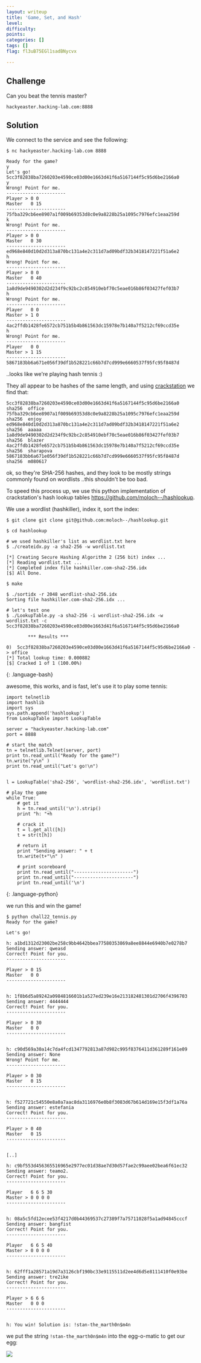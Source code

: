 ```yaml
---
layout: writeup
title: 'Game, Set, and Hash'
level:
difficulty:
points:
categories: []
tags: []
flag: fl3uB75EGl1sadBNycvx

---
```

## Challenge

Can you beat the tennis master?

    hackyeaster.hacking-lab.com:8888

## Solution

We connect to the service and see the following:

    $ nc hackyeaster.hacking-lab.com 8888

    Ready for the game?
    y
    Let's go!
    5cc3f82838ba7260203e4590ce03d00e1663d41f6a5167144f5c95d6be2166a0
    y
    Wrong! Point for me.
    ----------------------
    Player > 0 0
    Master   0 15
    ----------------------
    75fba329cb6ee8907a1f009b69353d8c0e9a8228b25a1095c7976efc1eaa259d
    k
    Wrong! Point for me.
    ----------------------
    Player > 0 0
    Master   0 30
    ----------------------
    ed968e840d10d2d313a870bc131a4e2c311d7ad09bdf32b3418147221f51a6e2
    h
    Wrong! Point for me.
    ----------------------
    Player > 0 0
    Master   0 40
    ----------------------
    1a8d9de9490302d2d234f9c92bc2c854910ebf70c5eae016b86f03427fef03b7
    h
    Wrong! Point for me.
    ----------------------
    Player   0 0
    Master > 1 0
    ----------------------
    4ac2ffdb1428fe6572cb751b5b4b861563dc15978e7b140a7f5212cf69ccd35e
    h
    Wrong! Point for me.
    ----------------------
    Player   0 0
    Master > 1 15
    ----------------------
    5867183bb6a671e056f39df1b528221c66b7d7cd999e6660537f95fc95f8487d

..looks like we're playing hash tennis :)

They all appear to be hashes of the same length, and using
[crackstation][1] we find that:

    5cc3f82838ba7260203e4590ce03d00e1663d41f6a5167144f5c95d6be2166a0	sha256	office
    75fba329cb6ee8907a1f009b69353d8c0e9a8228b25a1095c7976efc1eaa259d	sha256	enjoy
    ed968e840d10d2d313a870bc131a4e2c311d7ad09bdf32b3418147221f51a6e2	sha256	aaaaa
    1a8d9de9490302d2d234f9c92bc2c854910ebf70c5eae016b86f03427fef03b7	sha256	blazer
    4ac2ffdb1428fe6572cb751b5b4b861563dc15978e7b140a7f5212cf69ccd35e	sha256	sharapova
    5867183bb6a671e056f39df1b528221c66b7d7cd999e6660537f95fc95f8487d	sha256	m080617

ok, so they're SHA-256 hashes, and they look to be mostly strings
commonly found on wordlists ..this shouldn't be too bad.

To speed this process up, we use this python implementation of
crackstation's hash lookup tables
https://github.com/moloch--/hashlookup.

We use a wordlist (hashkiller), index it, sort the index:

    $ git clone git clone git@github.com:moloch--/hashlookup.git

    $ cd hashlookup

    # we used hashkiller's list as wordlist.txt here
    $ ./createidx.py -a sha2-256 -w wordlist.txt

    [*] Creating Secure Hashing Algorithm 2 (256 bit) index ...
    [*] Reading wordlist.txt ...
    [*] Completed index file hashkiller.com-sha2-256.idx
    [$] All Done.

    $ make

    $ ./sortidx -r 2048 wordlist-sha2-256.idx
    Sorting file hashkiller.com-sha2-256.idx ...

    # let's test one
    $ ./LookupTable.py -a sha2-256 -i wordlist-sha2-256.idx -w wordlist.txt -c 5cc3f82838ba7260203e4590ce03d00e1663d41f6a5167144f5c95d6be2166a0

    		*** Results ***

    0)  5cc3f82838ba7260203e4590ce03d00e1663d41f6a5167144f5c95d6be2166a0 -> office
    [*] Total lookup time: 0.000882
    [$] Cracked 1 of 1 (100.00%)
{: .language-bash}

awesome, this works, and is fast, let's use it to play some tennis:

    import telnetlib
    import hashlib
    import sys
    sys.path.append('hashlookup')
    from LookupTable import LookupTable

    server = "hackyeaster.hacking-lab.com"
    port = 8888

    # start the match
    tn = telnetlib.Telnet(server, port)
    print tn.read_until("Ready for the game?")
    tn.write("y\n" )
    print tn.read_until("Let's go!\n")


    l = LookupTable('sha2-256', 'wordlist-sha2-256.idx', 'wordlist.txt')

    # play the game
    while True:
        # get it
        h = tn.read_until('\n').strip()
        print "h: "+h

        # crack it
        t = l.get_all([h])
        t = str(t[h])

        # return it
        print "Sending answer: " + t
        tn.write(t+"\n" )

        # print scoreboard
        print tn.read_until("----------------------")
        print tn.read_until("----------------------")
        print tn.read_until('\n')
{: .language-python}

we run this and win the game!

    $ python chall22_tennis.py
    Ready for the game?

    Let's go!

    h: a1bd1312d23002be258c9bb4642bbea77580353869a8ee8844e6940b7e0278b7
    Sending answer: qweasd
    Correct! Point for you.
    ----------------------

    Player > 0 15
    Master   0 0
    ----------------------


    h: 1f8b6d5a89242a0984816601b1a527ed239e16e213182481301d2706f4396703
    Sending answer: 4444444
    Correct! Point for you.
    ----------------------

    Player > 0 30
    Master   0 0
    ----------------------


    h: c90d569a30a14c7da4fcd1347792813a87d982c995f8376411d361289f161e09
    Sending answer: None
    Wrong! Point for me.
    ----------------------

    Player > 0 30
    Master   0 15
    ----------------------


    h: f527721c54550e8a0a7aac8da3116976e0b8f3083d67b614d169e15f3df1a76a
    Sending answer: estefania
    Correct! Point for you.
    ----------------------

    Player > 0 40
    Master   0 15
    ----------------------


    [..]

    h: c9bf553d456365516965e2977ec01d38ae7d30d57fae2c99aee02bea6f61ec32
    Sending answer: teamo2.
    Correct! Point for you.
    ----------------------

    Player   6 6 5 30
    Master > 0 0 0 0
    ----------------------


    h: 08a5c5fd12ecee53f4217d0b44369537c27389f7a75711028f5a1ad94845cccf
    Sending answer: bangfist
    Correct! Point for you.
    ----------------------

    Player   6 6 5 40
    Master > 0 0 0 0
    ----------------------


    h: 62fff1a28571a19d7a3126cbf190bc33e9115511d2ee4d6d5e8111410f0e93be
    Sending answer: tre2ike
    Correct! Point for you.
    ----------------------

    Player > 6 6 6
    Master   0 0 0
    ----------------------


    h: You win! Solution is: !stan-the_marth0n$m4n

we put the string `!stan-the_marth0n$m4n` into the egg-o-matic to get
our egg:

![](writeupfiles/egg22.png)



[1]: https://crackstation.net/
